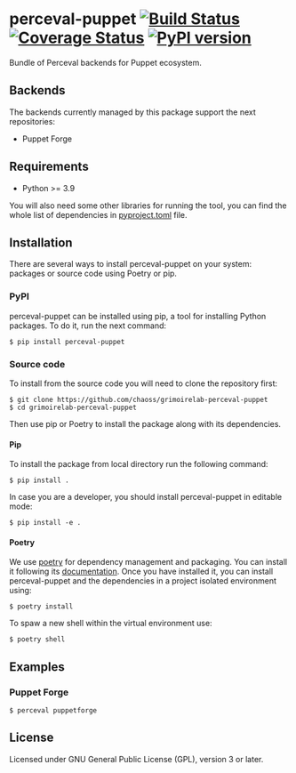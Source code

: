 # perceval-puppet [![Build Status](https://github.com/chaoss/grimoirelab-perceval-puppet/workflows/tests/badge.svg)](https://github.com/chaoss/grimoirelab-perceval-puppet/actions?query=workflow:tests+branch:master+event:push) [![Coverage Status](https://img.shields.io/coveralls/chaoss/grimoirelab-perceval-puppet.svg)](https://coveralls.io/r/chaoss/grimoirelab-perceval-puppet?branch=master)  [![PyPI version](https://badge.fury.io/py/perceval-puppet.svg)](https://badge.fury.io/py/perceval-puppet)

Bundle of Perceval backends for Puppet ecosystem.

## Backends

The backends currently managed by this package support the next repositories:

* Puppet Forge

## Requirements

 * Python >= 3.9

You will also need some other libraries for running the tool, you can find the
whole list of dependencies in [pyproject.toml](pyproject.toml) file.

## Installation

There are several ways to install perceval-puppet on your system: packages or source 
code using Poetry or pip.

### PyPI

perceval-puppet can be installed using pip, a tool for installing Python packages. 
To do it, run the next command:
```
$ pip install perceval-puppet
```

### Source code

To install from the source code you will need to clone the repository first:
```
$ git clone https://github.com/chaoss/grimoirelab-perceval-puppet
$ cd grimoirelab-perceval-puppet
```

Then use pip or Poetry to install the package along with its dependencies.

#### Pip
To install the package from local directory run the following command:
```
$ pip install .
```
In case you are a developer, you should install perceval-puppet in editable mode:
```
$ pip install -e .
```

#### Poetry
We use [poetry](https://python-poetry.org/) for dependency management and 
packaging. You can install it following its [documentation](https://python-poetry.org/docs/#installation).
Once you have installed it, you can install perceval-puppet and the dependencies in 
a project isolated environment using:
```
$ poetry install
```
To spaw a new shell within the virtual environment use:
```
$ poetry shell
```

## Examples

### Puppet Forge

```
$ perceval puppetforge
```

## License

Licensed under GNU General Public License (GPL), version 3 or later.
